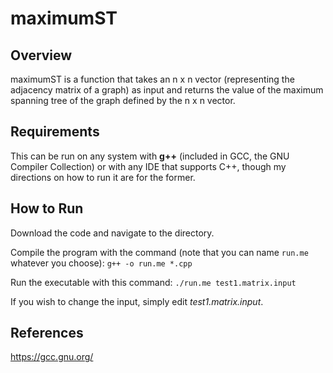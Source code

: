 # maximumST

## Overview
maximumST is a function that takes an n x n vector (representing the adjacency matrix of a graph) as input and returns the value of the maximum spanning tree of the graph defined by the n x n vector.

## Requirements
This can be run on any system with **g++** (included in GCC, the GNU Compiler Collection) or with any IDE that supports C++, though my directions on how to run it are for the former.

## How to Run
Download the code and navigate to the directory.

Compile the program with the command (note that you can name `run.me` whatever you choose):
`g++ -o run.me *.cpp`

Run the executable with this command:
`./run.me test1.matrix.input`

If you wish to change the input, simply edit *test1.matrix.input*.

## References
https://gcc.gnu.org/